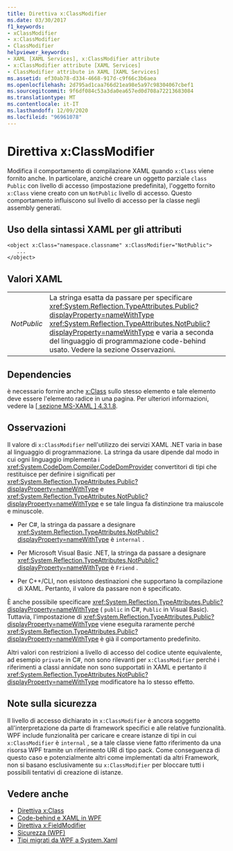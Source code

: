 ```yaml
---
title: Direttiva x:ClassModifier
ms.date: 03/30/2017
f1_keywords:
- xClassModifier
- x:ClassModifier
- ClassModifier
helpviewer_keywords:
- XAML [XAML Services], x:ClassModifier attribute
- x:ClassModifier attribute [XAML Services]
- ClassModifier attribute in XAML [XAML Services]
ms.assetid: ef30ab78-d334-4668-917d-c9f66c3b6aea
ms.openlocfilehash: 2d795ad1caa766d21ea98e5a97c98304067cbef1
ms.sourcegitcommit: 9f6df084c53a3da0ea657ed0d708a72213683084
ms.translationtype: MT
ms.contentlocale: it-IT
ms.lasthandoff: 12/09/2020
ms.locfileid: "96961078"
---
```

# <a name="xclassmodifier-directive"></a>Direttiva x:ClassModifier

Modifica il comportamento di compilazione XAML quando `x:Class` viene fornito anche. In particolare, anziché creare un oggetto parziale `class` `Public` con livello di accesso (impostazione predefinita), l'oggetto fornito `x:Class` viene creato con un `NotPublic` livello di accesso. Questo comportamento influiscono sul livello di accesso per la classe negli assembly generati.

## <a name="xaml-attribute-usage"></a>Uso della sintassi XAML per gli attributi

```xaml
<object x:Class="namespace.classname" x:ClassModifier="NotPublic">
   ...
</object>
```

## <a name="xaml-values"></a>Valori XAML

|||
|-|-|
|*NotPublic*|La stringa esatta da passare per specificare <xref:System.Reflection.TypeAttributes.Public?displayProperty=nameWithType> <xref:System.Reflection.TypeAttributes.NotPublic?displayProperty=nameWithType> e varia a seconda del linguaggio di programmazione code-behind usato. Vedere la sezione Osservazioni.|

## <a name="dependencies"></a>Dependencies

è necessario fornire anche [x:Class](xclass-directive.md) sullo stesso elemento e tale elemento deve essere l'elemento radice in una pagina. Per ulteriori informazioni, vedere la [ \[ sezione MS-XAML \] 4.3.1.8](/previous-versions/msp-n-p/ff650760(v=pandp.10)).

## <a name="remarks"></a>Osservazioni

Il valore di `x:ClassModifier` nell'utilizzo dei servizi XAML .NET varia in base al linguaggio di programmazione. La stringa da usare dipende dal modo in cui ogni linguaggio implementa i <xref:System.CodeDom.Compiler.CodeDomProvider> convertitori di tipi che restituisce per definire i significati per <xref:System.Reflection.TypeAttributes.Public?displayProperty=nameWithType> e <xref:System.Reflection.TypeAttributes.NotPublic?displayProperty=nameWithType> e se tale lingua fa distinzione tra maiuscole e minuscole.

- Per C#, la stringa da passare a designare <xref:System.Reflection.TypeAttributes.NotPublic?displayProperty=nameWithType> è `internal` .

- Per Microsoft Visual Basic .NET, la stringa da passare a designare <xref:System.Reflection.TypeAttributes.NotPublic?displayProperty=nameWithType> è `Friend` .

- Per C++/CLI, non esistono destinazioni che supportano la compilazione di XAML. Pertanto, il valore da passare non è specificato.

È anche possibile specificare <xref:System.Reflection.TypeAttributes.Public?displayProperty=nameWithType> ( `public` in C#, `Public` in Visual Basic). Tuttavia, l'impostazione di <xref:System.Reflection.TypeAttributes.Public?displayProperty=nameWithType> viene eseguita raramente perché <xref:System.Reflection.TypeAttributes.Public?displayProperty=nameWithType> è già il comportamento predefinito.

Altri valori con restrizioni a livello di accesso del codice utente equivalente, ad esempio `private` in C#, non sono rilevanti per `x:ClassModifier` perché i riferimenti a classi annidate non sono supportati in XAML e pertanto il <xref:System.Reflection.TypeAttributes.NotPublic?displayProperty=nameWithType> modificatore ha lo stesso effetto.

## <a name="security-notes"></a>Note sulla sicurezza

Il livello di accesso dichiarato in `x:ClassModifier` è ancora soggetto all'interpretazione da parte di framework specifici e alle relative funzionalità. WPF include funzionalità per caricare e creare istanze di tipi in cui `x:ClassModifier` è `internal` , se a tale classe viene fatto riferimento da una risorsa WPF tramite un riferimento URI di tipo pack. Come conseguenza di questo caso e potenzialmente altri come implementati da altri Framework, non si basano esclusivamente su `x:ClassModifier` per bloccare tutti i possibili tentativi di creazione di istanze.

## <a name="see-also"></a>Vedere anche

- [Direttiva x:Class](xclass-directive.md)
- [Code-behind e XAML in WPF](../framework/wpf/advanced/code-behind-and-xaml-in-wpf.md)
- [Direttiva x:FieldModifier](xfieldmodifier-directive.md)
- [Sicurezza (WPF)](../framework/wpf/security-wpf.md)
- [Tipi migrati da WPF a System.Xaml](../framework/wpf/advanced/types-migrated-from-wpf-to-system.md)
